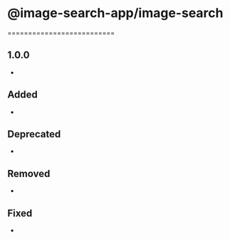# @image-search-app/image-search
==========================

1.0.0 
-----------------------------
- 


Added
-----------------------------
-


Deprecated
-----------------------------
-


Removed
-----------------------------
-


Fixed
-----------------------------
-
